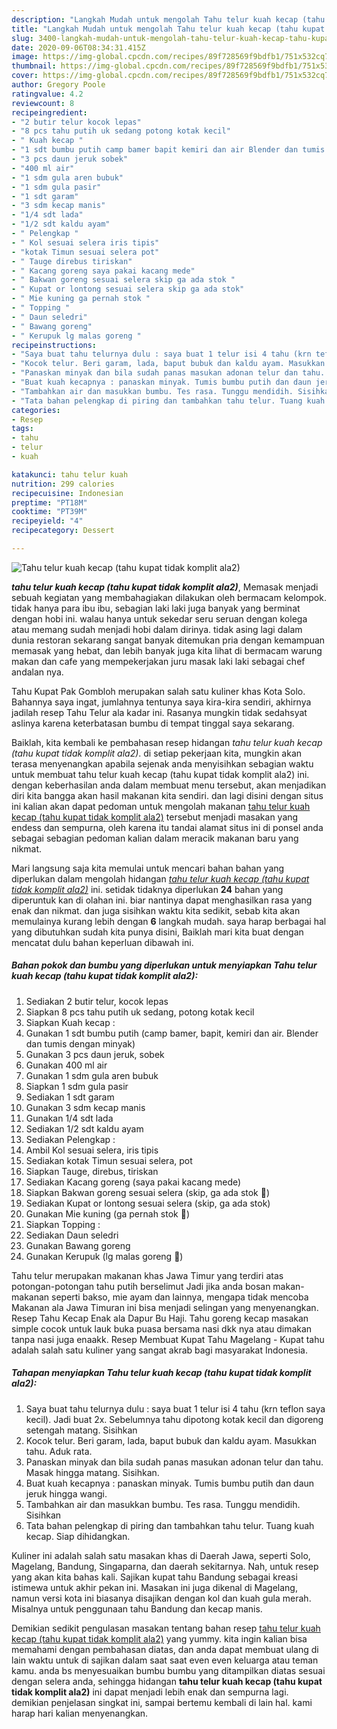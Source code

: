 ```yaml
---
description: "Langkah Mudah untuk mengolah Tahu telur kuah kecap (tahu kupat tidak komplit ala2), Enak Banget"
title: "Langkah Mudah untuk mengolah Tahu telur kuah kecap (tahu kupat tidak komplit ala2), Enak Banget"
slug: 3400-langkah-mudah-untuk-mengolah-tahu-telur-kuah-kecap-tahu-kupat-tidak-komplit-ala2-enak-banget
date: 2020-09-06T08:34:31.415Z
image: https://img-global.cpcdn.com/recipes/89f728569f9bdfb1/751x532cq70/tahu-telur-kuah-kecap-tahu-kupat-tidak-komplit-ala2-foto-resep-utama.jpg
thumbnail: https://img-global.cpcdn.com/recipes/89f728569f9bdfb1/751x532cq70/tahu-telur-kuah-kecap-tahu-kupat-tidak-komplit-ala2-foto-resep-utama.jpg
cover: https://img-global.cpcdn.com/recipes/89f728569f9bdfb1/751x532cq70/tahu-telur-kuah-kecap-tahu-kupat-tidak-komplit-ala2-foto-resep-utama.jpg
author: Gregory Poole
ratingvalue: 4.2
reviewcount: 8
recipeingredient:
- "2 butir telur kocok lepas"
- "8 pcs tahu putih uk sedang potong kotak kecil"
- " Kuah kecap "
- "1 sdt bumbu putih camp bamer bapit kemiri dan air Blender dan tumis dengan minyak"
- "3 pcs daun jeruk sobek"
- "400 ml air"
- "1 sdm gula aren bubuk"
- "1 sdm gula pasir"
- "1 sdt garam"
- "3 sdm kecap manis"
- "1/4 sdt lada"
- "1/2 sdt kaldu ayam"
- " Pelengkap "
- " Kol sesuai selera iris tipis"
- "kotak Timun sesuai selera pot"
- " Tauge direbus tiriskan"
- " Kacang goreng saya pakai kacang mede"
- " Bakwan goreng sesuai selera skip ga ada stok "
- " Kupat or lontong sesuai selera skip ga ada stok"
- " Mie kuning ga pernah stok "
- " Topping "
- " Daun seledri"
- " Bawang goreng"
- " Kerupuk lg malas goreng "
recipeinstructions:
- "Saya buat tahu telurnya dulu : saya buat 1 telur isi 4 tahu (krn teflon saya kecil). Jadi buat 2x. Sebelumnya tahu dipotong kotak kecil dan digoreng setengah matang. Sisihkan"
- "Kocok telur. Beri garam, lada, baput bubuk dan kaldu ayam. Masukkan tahu. Aduk rata."
- "Panaskan minyak dan bila sudah panas masukan adonan telur dan tahu. Masak hingga matang. Sisihkan."
- "Buat kuah kecapnya : panaskan minyak. Tumis bumbu putih dan daun jeruk hingga wangi."
- "Tambahkan air dan masukkan bumbu. Tes rasa. Tunggu mendidih. Sisihkan"
- "Tata bahan pelengkap di piring dan tambahkan tahu telur. Tuang kuah kecap. Siap dihidangkan."
categories:
- Resep
tags:
- tahu
- telur
- kuah

katakunci: tahu telur kuah 
nutrition: 299 calories
recipecuisine: Indonesian
preptime: "PT18M"
cooktime: "PT39M"
recipeyield: "4"
recipecategory: Dessert

---
```



![Tahu telur kuah kecap (tahu kupat tidak komplit ala2)](https://img-global.cpcdn.com/recipes/89f728569f9bdfb1/751x532cq70/tahu-telur-kuah-kecap-tahu-kupat-tidak-komplit-ala2-foto-resep-utama.jpg)

<b><i>tahu telur kuah kecap (tahu kupat tidak komplit ala2)</i></b>, Memasak menjadi sebuah kegiatan yang membahagiakan dilakukan oleh bermacam kelompok. tidak hanya para ibu ibu, sebagian laki laki juga banyak yang berminat dengan hobi ini. walau hanya untuk sekedar seru seruan dengan kolega atau memang sudah menjadi hobi dalam dirinya. tidak asing lagi dalam dunia restoran sekarang sangat banyak ditemukan pria dengan kemampuan memasak yang hebat, dan lebih banyak juga kita lihat di bermacam warung makan dan cafe yang mempekerjakan juru masak laki laki sebagai chef andalan nya.

Tahu Kupat Pak Gombloh merupakan salah satu kuliner khas Kota Solo. Bahannya saya ingat, jumlahnya tentunya saya kira-kira sendiri, akhirnya jadilah resep Tahu Telur ala kadar ini. Rasanya mungkin tidak sedahsyat aslinya karena keterbatasan bumbu di tempat tinggal saya sekarang.

Baiklah, kita kembali ke pembahasan resep hidangan <i>tahu telur kuah kecap (tahu kupat tidak komplit ala2)</i>. di setiap pekerjaan kita, mungkin akan terasa menyenangkan apabila sejenak anda menyisihkan sebagian waktu untuk membuat tahu telur kuah kecap (tahu kupat tidak komplit ala2) ini. dengan keberhasilan anda dalam membuat menu tersebut, akan menjadikan diri kita bangga akan hasil makanan kita sendiri. dan lagi disini dengan situs ini kalian akan dapat pedoman untuk mengolah makanan <u>tahu telur kuah kecap (tahu kupat tidak komplit ala2)</u> tersebut menjadi masakan yang endess dan sempurna, oleh karena itu tandai alamat situs ini di ponsel anda sebagai sebagian pedoman kalian dalam meracik makanan baru yang nikmat.


Mari langsung saja kita memulai untuk mencari bahan bahan yang diperlukan dalam mengolah hidangan <u><i>tahu telur kuah kecap (tahu kupat tidak komplit ala2)</i></u> ini. setidak tidaknya diperlukan <b>24</b> bahan yang diperuntuk kan di olahan ini. biar nantinya dapat menghasilkan rasa yang enak dan nikmat. dan juga sisihkan waktu kita sedikit, sebab kita akan memulainya kurang lebih dengan <b>6</b> langkah mudah. saya harap berbagai hal yang dibutuhkan sudah kita punya disini, Baiklah mari kita buat dengan mencatat dulu bahan keperluan dibawah ini.

<!--inarticleads1-->

##### Bahan pokok dan bumbu yang diperlukan untuk menyiapkan Tahu telur kuah kecap (tahu kupat tidak komplit ala2):

1. Sediakan 2 butir telur, kocok lepas
1. Siapkan 8 pcs tahu putih uk sedang, potong kotak kecil
1. Siapkan  Kuah kecap :
1. Gunakan 1 sdt bumbu putih (camp bamer, bapit, kemiri dan air. Blender dan tumis dengan minyak)
1. Gunakan 3 pcs daun jeruk, sobek
1. Gunakan 400 ml air
1. Gunakan 1 sdm gula aren bubuk
1. Siapkan 1 sdm gula pasir
1. Sediakan 1 sdt garam
1. Gunakan 3 sdm kecap manis
1. Gunakan 1/4 sdt lada
1. Sediakan 1/2 sdt kaldu ayam
1. Sediakan  Pelengkap :
1. Ambil  Kol sesuai selera, iris tipis
1. Sediakan kotak Timun sesuai selera, pot
1. Siapkan  Tauge, direbus, tiriskan
1. Sediakan  Kacang goreng (saya pakai kacang mede)
1. Siapkan  Bakwan goreng sesuai selera (skip, ga ada stok 🙈)
1. Sediakan  Kupat or lontong sesuai selera (skip, ga ada stok)
1. Gunakan  Mie kuning (ga pernah stok 🙈)
1. Siapkan  Topping :
1. Sediakan  Daun seledri
1. Gunakan  Bawang goreng
1. Gunakan  Kerupuk (lg malas goreng 🤭)


Tahu telur merupakan makanan khas Jawa Timur yang terdiri atas potongan-potongan tahu putih berselimut Jadi jika anda bosan makan-makanan seperti bakso, mie ayam dan lainnya, mengapa tidak mencoba Makanan ala Jawa Timuran ini bisa menjadi selingan yang menyenangkan. Resep Tahu Kecap Enak ala Dapur Bu Haji. Tahu goreng kecap masakan simple cocok untuk lauk buka puasa bersama nasi dkk nya atau dimakan tanpa nasi juga enaakk. Resep Membuat Kupat Tahu Magelang - Kupat tahu adalah salah satu kuliner yang sangat akrab bagi masyarakat Indonesia. 

<!--inarticleads2-->

##### Tahapan menyiapkan Tahu telur kuah kecap (tahu kupat tidak komplit ala2):

1. Saya buat tahu telurnya dulu : saya buat 1 telur isi 4 tahu (krn teflon saya kecil). Jadi buat 2x. Sebelumnya tahu dipotong kotak kecil dan digoreng setengah matang. Sisihkan
1. Kocok telur. Beri garam, lada, baput bubuk dan kaldu ayam. Masukkan tahu. Aduk rata.
1. Panaskan minyak dan bila sudah panas masukan adonan telur dan tahu. Masak hingga matang. Sisihkan.
1. Buat kuah kecapnya : panaskan minyak. Tumis bumbu putih dan daun jeruk hingga wangi.
1. Tambahkan air dan masukkan bumbu. Tes rasa. Tunggu mendidih. Sisihkan
1. Tata bahan pelengkap di piring dan tambahkan tahu telur. Tuang kuah kecap. Siap dihidangkan.


Kuliner ini adalah salah satu masakan khas di Daerah Jawa, seperti Solo, Magelang, Bandung, Singaparna, dan daerah sekitarnya. Nah, untuk resep yang akan kita bahas kali. Sajikan kupat tahu Bandung sebagai kreasi istimewa untuk akhir pekan ini. Masakan ini juga dikenal di Magelang, namun versi kota ini biasanya disajikan dengan kol dan kuah gula merah. Misalnya untuk penggunaan tahu Bandung dan kecap manis. 

Demikian sedikit pengulasan masakan tentang bahan resep <u>tahu telur kuah kecap (tahu kupat tidak komplit ala2)</u> yang yummy. kita ingin kalian bisa memahami dengan pembahasan diatas, dan anda dapat membuat ulang di lain waktu untuk di sajikan dalam saat saat even even keluarga atau teman kamu. anda bs menyesuaikan bumbu bumbu yang ditampilkan diatas sesuai dengan selera anda, sehingga hidangan <b>tahu telur kuah kecap (tahu kupat tidak komplit ala2)</b> ini dapat menjadi lebih enak dan sempurna lagi. demikian penjelasan singkat ini, sampai bertemu kembali di lain hal. kami harap hari kalian menyenangkan.
